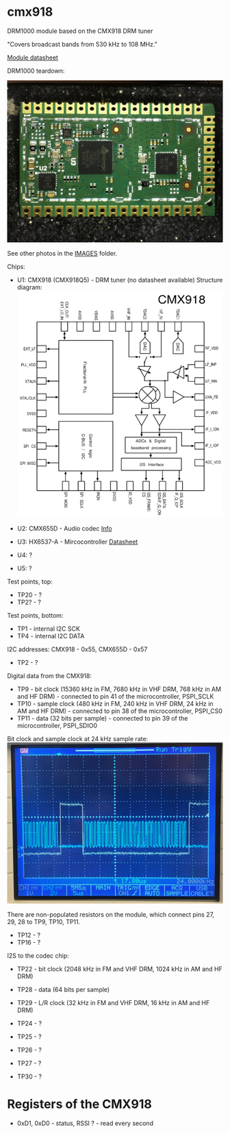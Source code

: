 # cmx918
DRM1000 module based on the CMX918 DRM tuner

"Covers broadcast bands from 530 kHz to 108 MHz."

[Module datasheet](https://cmlmicro.com/Content/Downloads/DRM1000Datasheet.pdf)

DRM1000 teardown:

![Image.](https://github.com/ur8us/cmx918/blob/main/IMAGES/IMG_2935.JPG)
  
See other photos in the [IMAGES](https://github.com/ur8us/cmx918/tree/main/IMAGES) folder.
  
Chips:

- U1: CMX918 (CMX918Q5) - DRM tuner (no datasheet available)
Structure diagram:
![Image.](https://github.com/ur8us/cmx918/blob/main/IMAGES/cmx918-structure.png)
  
- U2: CMX655D - Audio codec [Info](https://cmlmicro.com/products/digital-voice/product/cmx655d-ultra-low-power-voice-codec)
- U3: HX6537-A - Mircocontroller [Datasheet](https://www.himax.com.tw/product-brief/HX6537.39.40-A_product_brief.pdf)
- U4: ?
- U5: ?
  
Test points, top:

- TP20 - ?
- TP2? - ?
  
Test points, bottom:

- TP1 - internal I2C SCK
- TP4 - internal I2C DATA
  
I2C addresses: CMX918 - 0x55, CMX655D - 0x57
  
- TP2 - ?
  
Digital data from the CMX918:
- TP9 - bit clock (15360 kHz in FM, 7680 kHz in VHF DRM, 768 kHz in AM and HF DRM) - connected to pin 41 of the microcontroller, PSPI_SCLK
- TP10 - sample clock (480 kHz in FM, 240 kHz in VHF DRM, 24 kHz in AM and HF DRM) - connected to pin 38 of the microcontroller, PSPI_CS0
- TP11 - data (32 bits per sample) - connected to pin 39 of the microcontroller, PSPI_SDIO0
  
Bit clock and sample clock at 24 kHz sample rate:
![Image.](https://github.com/ur8us/cmx918/blob/main/IMAGES/cmx918-osc24k.png)
  
There are non-populated resistors on the module, which connect pins 27, 29, 28 to TP9, TP10, TP11.
  
- TP12 - ?
- TP16 - ?
  
I2S to the codec chip:
- TP22 - bit clock (2048 kHz in FM and VHF DRM, 1024 kHz in AM and HF DRM)
- TP28 - data (64 bits per sample)
- TP29 - L/R clock (32 kHz in FM and VHF DRM, 16 kHz in AM and HF DRM)
  
- TP24 - ?
- TP25 - ?
- TP26 - ?
- TP27 - ?
- TP30 - ?

# Registers of the CMX918

- 0xD1, 0xD0 - status, RSSI ? - read every second



